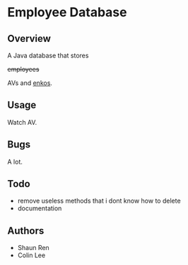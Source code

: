 Employee Database
=================

Overview
--------

A Java database that stores <p style="text-decoration:line-through">employees</p> AVs and [enkos](http://ja.wikipedia.org/wiki/%E6%8F%B4%E5%8A%A9%E4%BA%A4%E9%9A%9B).

Usage
-----

Watch AV.

Bugs
----

A lot.


Todo
----

* remove useless methods that i dont know how to delete
* documentation


Authors
-------

* Shaun Ren
* Colin Lee
